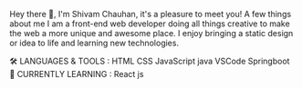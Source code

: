 

Hey there 👋, I'm Shivam Chauhan, it's a pleasure to meet you!
A few things about me
I am a front-end web developer doing all things creative to make the web a more unique and awesome place.
I enjoy bringing a static design or idea to life and learning new technologies.


🛠️ LANGUAGES & TOOLS :
HTML  CSS  JavaScript  java VSCode Springboot
📖 CURRENTLY LEARNING :
 React js



